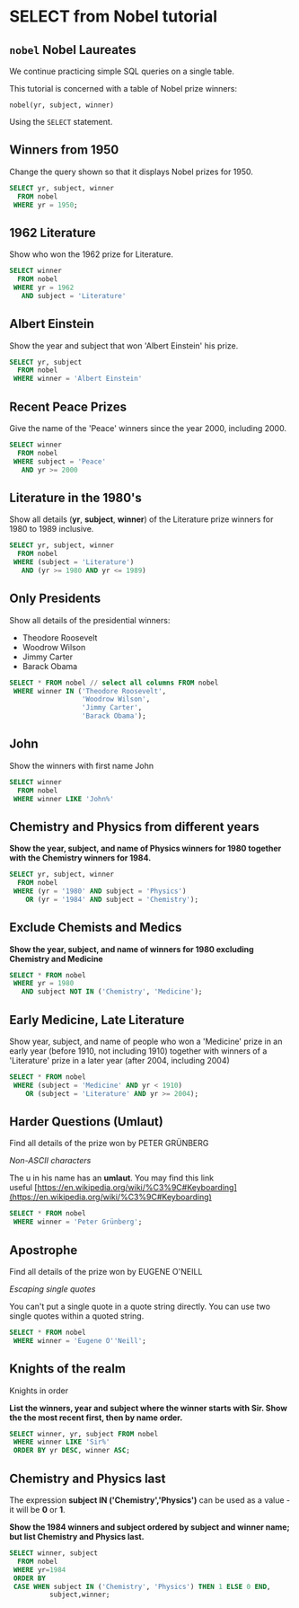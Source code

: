 # SELECT from Nobel tutorial

## `nobel` Nobel Laureates

We continue practicing simple SQL queries on a single table.

This tutorial is concerned with a table of Nobel prize winners:

```
nobel(yr, subject, winner)
```

Using the `SELECT` statement.

## Winners from 1950

Change the query shown so that it displays Nobel prizes for 1950.

```sql
SELECT yr, subject, winner
  FROM nobel
 WHERE yr = 1950;
```

## 1962 Literature

Show who won the 1962 prize for Literature.

```sql
SELECT winner
  FROM nobel
 WHERE yr = 1962
   AND subject = 'Literature'
```

## Albert Einstein

Show the year and subject that won 'Albert Einstein' his prize.

```sql
SELECT yr, subject
  FROM nobel
 WHERE winner = 'Albert Einstein'
```

## Recent Peace Prizes

Give the name of the 'Peace' winners since the year 2000, including 2000.

```sql
SELECT winner
  FROM nobel
 WHERE subject = 'Peace'
   AND yr >= 2000
```

## Literature in the 1980's

Show all details (**yr**, **subject**, **winner**) of the Literature prize winners for 1980 to 1989 inclusive.

```sql
SELECT yr, subject, winner
  FROM nobel
 WHERE (subject = 'Literature')
   AND (yr >= 1980 AND yr <= 1989)
```

## Only Presidents

Show all details of the presidential winners:

- Theodore Roosevelt
- Woodrow Wilson
- Jimmy Carter
- Barack Obama

```sql
SELECT * FROM nobel // select all columns FROM nobel 
 WHERE winner IN ('Theodore Roosevelt',
                  'Woodrow Wilson',
                  'Jimmy Carter', 
                  'Barack Obama');
```

## John

Show the winners with first name John

```sql
SELECT winner
  FROM nobel
 WHERE winner LIKE 'John%'
```

## Chemistry and Physics from different years

**Show the year, subject, and name of Physics winners for 1980 together with the Chemistry winners for 1984.**

```sql
SELECT yr, subject, winner
  FROM nobel
 WHERE (yr = '1980' AND subject = 'Physics')
    OR (yr = '1984' AND subject = 'Chemistry');
```

## Exclude Chemists and Medics

**Show the year, subject, and name of winners for 1980 excluding Chemistry and Medicine**

```sql
SELECT * FROM nobel
 WHERE yr = 1980 
   AND subject NOT IN ('Chemistry', 'Medicine');
```

## Early Medicine, Late Literature

Show year, subject, and name of people who won a 'Medicine' prize in an early year (before 1910, not including 1910) together with winners of a 'Literature' prize in a later year (after 2004, including 2004)

```sql
SELECT * FROM nobel
 WHERE (subject = 'Medicine' AND yr < 1910)
    OR (subject = 'Literature' AND yr >= 2004);
```

## Harder Questions (Umlaut)

Find all details of the prize won by PETER GRÜNBERG

*Non-ASCII characters*

The u in his name has an **umlaut**. You may find this link useful [https://en.wikipedia.org/wiki/%C3%9C#Keyboarding](https://en.wikipedia.org/wiki/%C3%9C#Keyboarding)

```sql
SELECT * FROM nobel
 WHERE winner = 'Peter Grünberg';
```

## Apostrophe

Find all details of the prize won by EUGENE O'NEILL

*Escaping single quotes*

You can't put a single quote in a quote string directly. You can use two single quotes within a quoted string.

```sql
SELECT * FROM nobel 
 WHERE winner = 'Eugene O''Neill';
```

## Knights of the realm

Knights in order

**List the winners, year and subject where the winner starts with Sir. Show the the most recent first, then by name order.**

```sql
SELECT winner, yr, subject FROM nobel
 WHERE winner LIKE 'Sir%'
 ORDER BY yr DESC, winner ASC;
```

## Chemistry and Physics last

The expression **subject IN ('Chemistry','Physics')** can be used as a value - it will be **0** or **1**.

**Show the 1984 winners and subject ordered by subject and winner name; but list Chemistry and Physics last.**

```sql
SELECT winner, subject
  FROM nobel
 WHERE yr=1984
 ORDER BY 
 CASE WHEN subject IN ('Chemistry', 'Physics') THEN 1 ELSE 0 END, 
          subject,winner;
```
